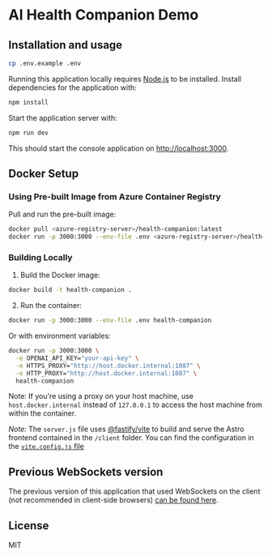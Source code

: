# AI Health Companion Demo

## Installation and usage

```bash
cp .env.example .env
```

Running this application locally requires [Node.js](https://nodejs.org/) to be installed. Install dependencies for the application with:

```bash
npm install
```

Start the application server with:

```bash
npm run dev
```

This should start the console application on [http://localhost:3000](http://localhost:3000).

## Docker Setup

### Using Pre-built Image from Azure Container Registry

Pull and run the pre-built image:
```bash
docker pull <azure-registry-server>/health-companion:latest
docker run -p 3000:3000 --env-file .env <azure-registry-server>/health-companion:latest
```

### Building Locally

1. Build the Docker image:
```bash
docker build -t health-companion .
```

2. Run the container:
```bash
docker run -p 3000:3000 --env-file .env health-companion
```

Or with environment variables:
```bash
docker run -p 3000:3000 \
  -e OPENAI_API_KEY="your-api-key" \
  -e HTTPS_PROXY="http://host.docker.internal:1087" \
  -e HTTP_PROXY="http://host.docker.internal:1087" \
  health-companion
```

Note: If you're using a proxy on your host machine, use `host.docker.internal` instead of `127.0.0.1` to access the host machine from within the container.

_Note:_ The `server.js` file uses [@fastify/vite](https://fastify-vite.dev/) to build and serve the Astro frontend contained in the `/client` folder. You can find the configuration in the [`vite.config.js` file](./vite.config.js)

## Previous WebSockets version

The previous version of this application that used WebSockets on the client (not recommended in client-side browsers) [can be found here](https://github.com/openai/openai-realtime-console/tree/websockets).

## License

MIT
